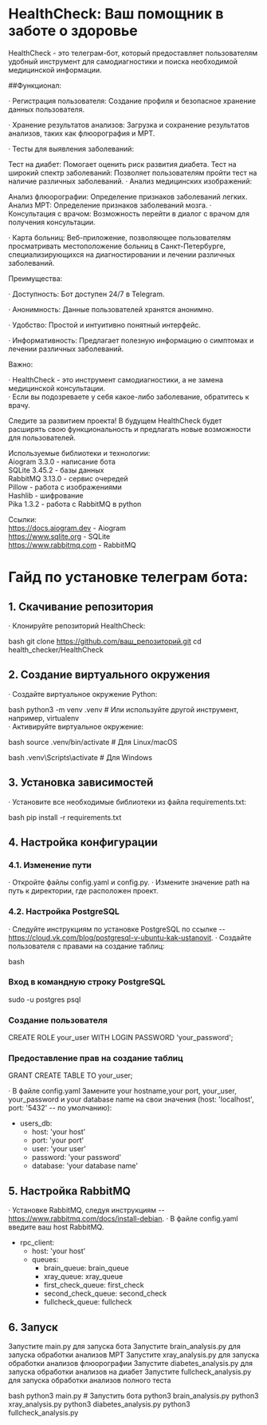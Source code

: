 # HealthCheck: Ваш помощник в заботе о здоровье

HealthCheck - это телеграм-бот, который предоставляет пользователям удобный инструмент для самодиагностики и поиска необходимой медицинской информации. 

##Функционал:

· Регистрация пользователя: Создание профиля и безопасное хранение данных пользователя.

· Хранение результатов анализов:  Загрузка и сохранение результатов анализов, таких как флюорография и МРТ.

· Тесты для выявления заболеваний:

   Тест на диабет:  Помогает оценить риск развития диабета.
   Тест на широкий спектр заболеваний:  Позволяет пользователям пройти тест на наличие различных заболеваний.
· Анализ медицинских изображений:

Анализ флюорографии:  Определение признаков заболеваний легких.
Анализ МРТ:  Определение признаков заболеваний мозга.
· Консультация с врачом:  Возможность перейти в диалог с врачом для получения консультации.

· Карта больниц:  Веб-приложение, позволяющее пользователям просматривать местоположение больниц в Санкт-Петербурге, специализирующихся на диагностировании и лечении различных заболеваний. 

Преимущества:

· Доступность:  Бот доступен 24/7 в Telegram. 

· Анонимность:  Данные пользователей хранятся анонимно. 

· Удобство:  Простой и интуитивно понятный интерфейс. 

· Информативность:  Предлагает полезную информацию о симптомах и лечении различных заболеваний. 

Важно:

· HealthCheck - это инструмент самодиагностики, а не замена медицинской консультации.  
· Если вы подозреваете у себя какое-либо заболевание, обратитесь к врачу.

Следите за развитием проекта!  В будущем HealthCheck будет расширять свою функциональность и предлагать новые возможности для пользователей. 


Используемые библиотеки и технологии:  
    Aiogram 3.3.0 - написание бота  
    SQLite 3.45.2 - базы данных  
    RabbitMQ 3.13.0 - сервис очередей  
    Pillow - работа с изображениями  
    Hashlib - шифрование  
    Pika 1.3.2 - работа с RabbitMQ в python  

Ссылки:  
https://docs.aiogram.dev - Aiogram  
https://www.sqlite.org - SQLite  
https://www.rabbitmq.com - RabbitMQ  


# Гайд по установке телеграм бота:  

## 1. Скачивание репозитория

· Клонируйте репозиторий HealthCheck:
    
bash
   git clone https://github.com/ваш_репозиторий.git   cd health_checker/HealthCheck
   
 
## 2. Создание виртуального окружения

· Создайте виртуальное окружение Python:
    
bash
   python3 -m venv .venv  # Или используйте другой инструмент, например, virtualenv   
 · Активируйте виртуальное окружение:
    
bash
   source .venv/bin/activate  # Для Linux/macOS
   
     
bash
   .venv\Scripts\activate  # Для Windows
   
 
## 3. Установка зависимостей

· Установите все необходимые библиотеки из файла requirements.txt:
    
bash
   pip install -r requirements.txt
   
 
## 4. Настройка конфигурации

### 4.1. Изменение пути

· Откройте файлы config.yaml и config.py.
· Измените значение path  на путь к директории, где расположен проект.

### 4.2. Настройка PostgreSQL

· Следуйте инструкциям по установке PostgreSQL  по ссылке -- https://cloud.vk.com/blog/postgresql-v-ubuntu-kak-ustanovit.
· Создайте пользователя с правами на создание таблиц:
    
bash
### Вход в командную строку PostgreSQL
sudo -u postgres psql

### Создание пользователя
CREATE ROLE your_user WITH LOGIN PASSWORD 'your_password';

### Предоставление прав на создание таблиц
   GRANT CREATE TABLE TO your_user;
   
· В файле config.yaml Замените your hostname,your port, your_user, your_password и your database name на свои значения (host: 'localhost', port: '5432' -- по умолчанию):

* users_db:
  * host: 'your host'
  * port: 'your port'
  * user: 'your user'
  * password: 'your password'
  * database: 'your database name'

## 5. Настройка RabbitMQ

· Установке RabbitMQ, следуя инструкциям -- https://www.rabbitmq.com/docs/install-debian.
· В файле config.yaml  введите ваш  host  RabbitMQ.

* rpc_client:
  * host: 'your host'
  * queues:
    * brain_queue: brain_queue
    * xray_queue: xray_queue
    * first_check_queue: first_check
    * second_check_queue: second_check
    * fullcheck_queue: fullcheck

## 6. Запуск
Запустите main.py для запуска бота
Запустите brain_analysis.py для запуска обработки анализов МРТ
Запустите xray_analysis.py для запуска обработки анализов флюорографии
Запустите diabetes_analysis.py для запуска обработки анализов на диабет
Запустите fullcheck_analysis.py для запуска обработки анализов полного теста
    
bash
   python3 main.py  # Запустить бота
   python3 brain_analysis.py
   python3 xray_analysis.py
   python3 diabetes_analysis.py
   python3 fullcheck_analysis.py
